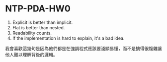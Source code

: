 # NTP-PDA-HW0

1. Explicit is better than implicit.
2. Flat is better than nested.
3. Readability counts.
4. If the implementation is hard to explain, it's a bad idea.

我會喜歡這幾句是因為他們都是在強調程式應該要淺顯易懂，而不是搞得很複雜讓他人難以理解背後的邏輯。
